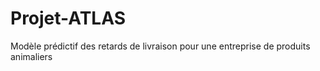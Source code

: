 # Projet-ATLAS
Modèle prédictif des retards de livraison pour une entreprise de produits animaliers
